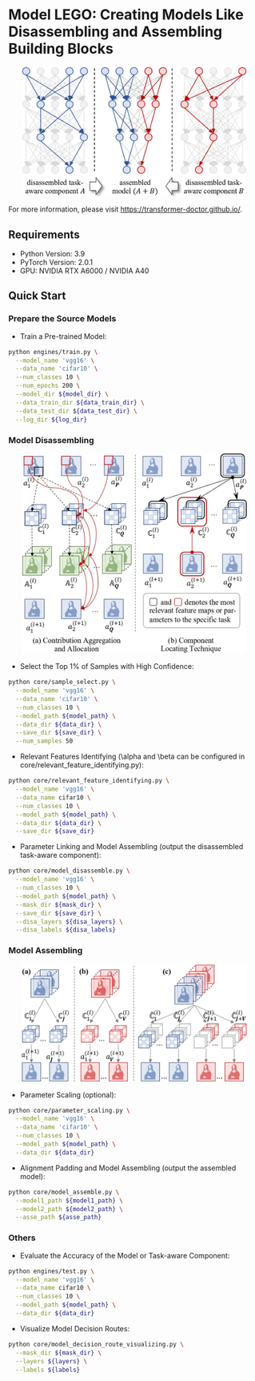 # Model LEGO: Creating Models Like Disassembling and Assembling Building Blocks



<div align="center"><img width="450" src="framework.jpg"/></div>

For more information,
please visit https://transformer-doctor.github.io/.

## Requirements

+ Python Version: 3.9
+ PyTorch Version: 2.0.1
+ GPU: NVIDIA RTX A6000 / NVIDIA A40

## Quick Start

### Prepare the Source Models

* Train a Pre-trained Model:

```bash
python engines/train.py \
  --model_name 'vgg16' \
  --data_name 'cifar10' \
  --num_classes 10 \
  --num_epochs 200 \
  --model_dir ${model_dir} \
  --data_train_dir ${data_train_dir} \
  --data_test_dir ${data_test_dir} \
  --log_dir ${log_dir}
```

### Model Disassembling

<div align="center"><img width="450" src="model_disassembling.jpg"/></div>

* Select the Top 1% of Samples with High Confidence:

```bash
python core/sample_select.py \
  --model_name 'vgg16' \
  --data_name 'cifar10' \
  --num_classes 10 \
  --model_path ${model_path} \
  --data_dir ${data_dir} \
  --save_dir ${save_dir} \
  --num_samples 50
```

*  Relevant Features Identifying (\alpha and \beta can be configured in core/relevant_feature_identifying.py):

```bash
python core/relevant_feature_identifying.py \
  --model_name 'vgg16' \
  --data_name cifar10 \
  --num_classes 10 \
  --model_path ${model_path} \
  --data_dir ${data_dir} \
  --save_dir ${save_dir}
```

* Parameter Linking and Model Assembling (output the disassembled task-aware component):

```bash
python core/model_disassemble.py \
  --model_name 'vgg16' \
  --num_classes 10 \
  --model_path ${model_path} \
  --mask_dir ${mask_dir} \
  --save_dir ${save_dir} \
  --disa_layers ${disa_layers} \
  --disa_labels ${disa_labels}
```

### Model Assembling

<div align="center"><img width="450" src="model_assembling.jpg"/></div>

* Parameter Scaling (optional):

```bash
python core/parameter_scaling.py \
  --model_name 'vgg16' \
  --data_name 'cifar10' \
  --num_classes 10 \
  --model_path ${model_path} \
  --data_dir ${data_dir}
```

* Alignment Padding and Model Assembling (output the assembled model):

```bash
python core/model_assemble.py \
  --model1_path ${model1_path} \
  --model2_path ${model2_path} \
  --asse_path ${asse_path}
```

### Others

* Evaluate the Accuracy of the Model or Task-aware Component:

```bash
python engines/test.py \
  --model_name 'vgg16' \
  --data_name cifar10 \
  --num_classes 10 \
  --model_path ${model_path} \
  --data_dir ${data_dir}
```

* Visualize Model Decision Routes:

```bash
python core/model_decision_route_visualizing.py \
  --mask_dir ${mask_dir} \
  --layers ${layers} \
  --labels ${labels}
```

